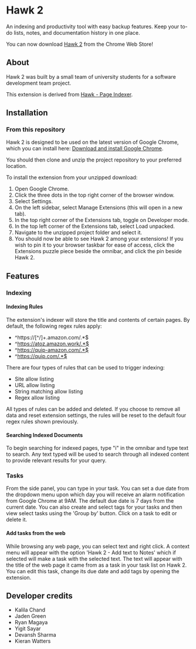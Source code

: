 # Hawk 2

An indexing and productivity tool with easy backup features. Keep your to-do lists, notes, and documentation history in one place.

You can now download <a href="https://chromewebstore.google.com/detail/hawk-2-page-indexer/ahomfccdnfmnmomcapgjdmgpebjpcogg">Hawk 2</a> from the Chrome Web Store!

## About
Hawk 2 was built by a small team of university students for a software development team project.

This extension is derived from <a href="https://chromewebstore.google.com/detail/hawk-page-indexer/dmkfnkkgnjehlppknbpjhgbfeknmafde">Hawk - Page Indexer</a>.

## Installation

### From this repository
Hawk 2 is designed to be used on the latest version of Google Chrome, which you can install here: <a href="https://support.google.com/chrome/answer/95346?hl=en-GB&co=GENIE.Platform%3DDesktop#zippy=">Download and install Google Chrome</a>.

You should then clone and unzip the project repository to your preferred location.

To install the extension from your unzipped download:

1. Open Google Chrome.
2. Click the three dots in the top right corner of the browser window.
3. Select Settings.
4. On the left sidebar, select Manage Extensions (this will open in a new tab).
5. In the top right corner of the Extensions tab, toggle on Developer mode.
6. In the top left corner of the Extensions tab, select Load unpacked.
7. Navigate to the unzipped project folder and select it.
8. You should now be able to see Hawk 2 among your extensions! If you wish to pin it to your browser taskbar for ease of access, click the Extensions puzzle piece beside the omnibar, and click the pin beside Hawk 2.

## Features

### Indexing

#### Indexing Rules

The extension's indexer will store the title and contents of certain pages. By default, the following regex rules apply:

- ^https://[^/]+.amazon.com/.\*$
- ^https://atoz.amazon.work/.*$
- ^https://quip-amazon.com/.*$
- ^https://quip.com/.*$

There are four types of rules that can be used to trigger indexing:

- Site allow listing
- URL allow listing
- String matching allow listing
- Regex allow listing

All types of rules can be added and deleted. If you choose to remove all data and reset extension settings, the rules will be reset to the default four regex rules shown previously.

#### Searching Indexed Documents

To begin searching for indexed pages, type "i" in the omnibar and type text to search. Any text typed will be used to search through all indexed content to provide relevant results for your query.

### Tasks

From the side panel, you can type in your task. You can set a due date from the dropdown menu upon which day you will receive an alarm notification from Google Chrome at 9AM. The default due date is 7 days from the current date. You can also create and select tags for your tasks and then view select tasks using the 'Group by' button. Click on a task to edit or delete it.

#### Add tasks from the web

While browsing any web page, you can select text and right click. A context menu will appear with the option 'Hawk 2 - Add text to Notes' which if selected will make a task with the selected text. The text will appear with the title of the web page it came from as a task in your task list on Hawk 2. You can edit this task, change its due date and add tags by opening the extension.

## Developer credits
- Kalila Chand  
- Jaden Green  
- Ryan Magaya  
- Yigit Sayar  
- Devansh Sharma  
- Kieran Watters